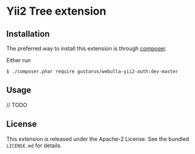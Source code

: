 Yii2 Tree extension
===========

## Installation

The preferred way to install this extension is through [composer](http://getcomposer.org/download/).

Either run

```
$ ./composer.phar require gustarus/webulla-yii2-auth:dev-master
```

## Usage

// TODO

## License

This extension is released under the Apache-2 License. See the bundled `LICENSE.md` for details.